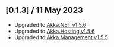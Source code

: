 ## [0.1.3] / 11 May 2023

* Upgraded to [Akka.NET v1.5.6](https://github.com/akkadotnet/akka.net/releases/tag/1.5.6)
* Upgraded to [Akka.Hosting v1.5.6](https://github.com/akkadotnet/Akka.Hosting/releases/tag/1.5.6)
* Upgraded to [Akka.Management v1.5.5](https://github.com/akkadotnet/Akka.Management/releases/tag/1.5.5)
